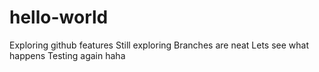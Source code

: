 # hello-world
Exploring github features
Still exploring
Branches are neat
Lets see what happens
Testing again
haha
